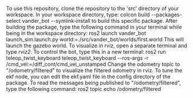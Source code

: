 To use this repository, clone the repository to the 'src' directory of your workspace.
In your workspace directory, type:
colcon build --packages-select vander_bot --symlink-install
to build this specific package.
After building the package, type the following command in your terminal while being in the workspace directory:
ros2 launch vander_bot launch_sim.launch.py world:=./src/vander_bot/worlds/first.world
This will launch the gazebo world.
To visualize in rviz, open a separate terminal and type *rviz2*.
To control the bot, type this in a new terminal:
ros2 run teleop_twist_keyboard teleop_twist_keyboard --ros-args -r /cmd_vel:=/diff_cont/cmd_vel_unstamped
Change the odometry topic to "/odometry/filtered" to visualize the filtered odometry in rviz. 
To tune the ekf node, you can edit the ekf.yaml file in the config directory of the package.
To read the messages being published to "/odometry/filtered", type the following command:
ros2 topic echo /odometry/filtered
